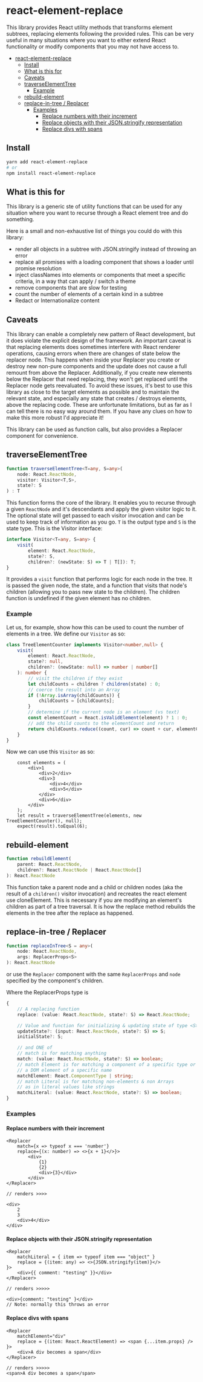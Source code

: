 # react-element-replace
This library provides React utility methods that transforms element subtrees, 
replacing elements following the provided rules. This can be very useful in
many situations where you want to either extend React functionality or 
modify components that you may not have access to. 

- [react-element-replace](#react-element-replace)
  - [Install](#install)
  - [What is this for](#what-is-this-for)
  - [Caveats](#caveats)
  - [traverseElementTree](#traverseelementtree)
    - [Example](#example)
  - [rebuild-element](#rebuild-element)
  - [replace-in-tree / Replacer](#replace-in-tree--replacer)
    - [Examples](#examples)
      - [Replace numbers with their increment](#replace-numbers-with-their-increment)
      - [Replace objects with their JSON.stringify representation](#replace-objects-with-their-jsonstringify-representation)
      - [Replace divs with spans](#replace-divs-with-spans)


## Install
```bash
yarn add react-element-replace
# or
npm install react-element-replace
```

## What is this for

This library is a generic ste of utility functions that can
be used for any situation where you want to recurse through a 
React element tree and do something.

Here is a small and non-exhaustive list of things you could do with this library:
* render all objects in a subtree with JSON.stringify instead of throwing an error
* replace all promises with a loading component that shows a loader until promise resolution
* inject classNames into elements or components that meet a specific criteria, in a way that can apply / switch a theme
* remove components that are slow for testing
* count the number of elements of a certain kind in a subtree
* Redact or Internationalize content

## Caveats

This library can enable a completely new pattern of React development, 
but it does violate the explicit design of the framework. 
An important caveat is that replacing elements does sometimes interfere with React
renderer operations, causing errors when there are changes of state below the replacer node.
This happens when inside your Replacer you create or destroy new non-pure components
and the update does not cause a full remount from above the Replacer. Additionally,
if you create new elements below the Replacer that need replacing, they won't get replaced until
the Replacer node gets reevaluated. To avoid these issues, it's best to use this library
as close to the target elements as possible and to maintain the relevant state, and especially
any state that creates / destroys elements, above the replacing code. 
These are unfortunate limitations, but as far as I can tell there is no easy way around them. 
If you have any clues on how to make this more robust I'd appreciate it!

This library can be used as function calls, but also provides a Replacer component for convenience.


## traverseElementTree

```ts
function traverseElementTree<T=any, S=any>(
    node: React.ReactNode,
    visitor: Visitor<T,S>,
    state?: S
) : T
```

This function forms the core of the library. It enables you to 
recurse through a given `ReactNode` and it's descendants
and apply the given visitor logic to it. 
The optional state will get passed to each visitor invocation and
can be used to keep track of information as you go. `T` is the output type and `S` is the state type. This is the Visitor interface:

```ts
interface Visitor<T=any, S=any> {
    visit(
        element: React.ReactNode, 
        state?: S, 
        children?: (newState: S) => T | T[]): T;
}
```

It provides a `visit` function that performs logic for each node in the tree. It is passed the given node, the state, and a function that visits
that node's children (allowing you to pass new state to the children). The children function is undefined if the given element has no children.

### Example

Let us, for example, show how this can be used to count the number of elements in a tree. We define our `Visitor` as so:

```ts
class TreeElementCounter implements Visitor<number,null> {
    visit(
        element: React.ReactNode, 
        state?: null, 
        children?: (newState: null) => number | number[]
    ): number {
        // visit the children if they exist
        let childCounts = children ? children(state) : 0;  
        // coerce the result into an Array
        if (!Array.isArray(childCounts)) {
            childCounts = [childCounts];
        }
        // determine if the current node is an element (vs text)
        const elementCount = React.isValidElement(element) ? 1 : 0;
        // add the child counts to the elementCount and return
        return childCounts.reduce((count, cur) => count + cur, elementCount);
    }
}
```

Now we can use this `Visitor` as so:

```tsx
    const elements = (
        <div>1
            <div>2</div>
            <div>3
                <div>4</div>
                <div>5</div>
            </div>
            <div>6</div>
        </div>
    );
    let result = traverseElementTree(elements, new TreeElementCounter(), null);
    expect(result).toEqual(6);
```

## rebuild-element

```ts
function rebuildElement(
    parent: React.ReactNode, 
    children?: React.ReactNode | React.ReactNode[]
): React.ReactNode
```

This function take a parent node and a child or children nodes (aka the result of a `children()` visitor invocation) and recreates the react element use cloneElement. This is necessary if you are modifying an element's children as part of a tree traversal. It is how the replace
method rebuilds the elements in the tree after the replace as happened.

## replace-in-tree / Replacer

```ts
function replaceInTree<S = any>(
    node: React.ReactNode, 
    args: ReplacerProps<S>
): React.ReactNode
```

or use the `Replacer` component with the same `ReplacerProps` and `node` specified by the component's children.

Where the ReplacerProps type is

```ts
{
    // A replacing function
    replace: (value: React.ReactNode, state?: S) => React.ReactNode;

    // Value and function for initializing & updating state of type <S>
    updateState?: (input: React.ReactNode, state?: S) => S;
    initialState?: S;

    // and ONE of
    // match is for matching anything
    match: (value: React.ReactNode, state?: S) => boolean;
    // match Element is for matching a component of a specific type or 
    // a DOM element of a specific name
    matchElement: React.ComponentType | string;
    // match Literal is for matching non-elements & non Arrays
    // as in literal values like strings
    matchLiteral: (value: React.ReactNode, state?: S) => boolean;
}
```

### Examples

#### Replace numbers with their increment
```tsx
<Replacer 
    match={x => typeof x === 'number'} 
    replace={(x: number) => <>{x + 1}</>}>
        <div>
            {1}
            {2}
            <div>{3}</div>
        </div>
</Replacer>

// renders >>>>

<div>
    2
    3
    <div>4</div>
</div>
```

#### Replace objects with their JSON.stringify representation
```tsx
<Replacer
    matchLiteral = { item => typeof item === "object" }
    replace = {(item: any) => <>{JSON.stringify(item)}</>
}>
    <div>{{ comment: "testing" }}</div>
</Replacer>

// renders >>>>>

<div>{comment: "testing" }</div>
// Note: normally this throws an error
```

#### Replace divs with spans

```tsx
<Replacer
    matchElement="div"
    replace = {(item: React.ReactElement) => <span {...item.props} />
}>
    <div>A div becomes a span</div>
</Replacer>

// renders >>>>>
<span>A div becomes a span</span>
```
